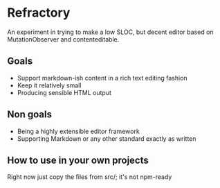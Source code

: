 # Refractory

An experiment in trying to make a low SLOC, but decent editor based on MutationObserver and contenteditable.

## Goals

- Support markdown-ish content in a rich text editing fashion
- Keep it relatively small
- Producing sensible HTML output

## Non goals

- Being a highly extensible editor framework
- Supporting Markdown or any other standard exactly as written

## How to use in your own projects

Right now just copy the files from src/; it's not npm-ready
